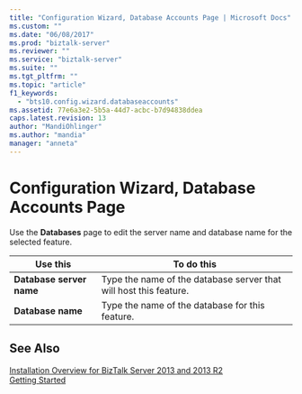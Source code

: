 ```yaml
---
title: "Configuration Wizard, Database Accounts Page | Microsoft Docs"
ms.custom: ""
ms.date: "06/08/2017"
ms.prod: "biztalk-server"
ms.reviewer: ""
ms.service: "biztalk-server"
ms.suite: ""
ms.tgt_pltfrm: ""
ms.topic: "article"
f1_keywords: 
  - "bts10.config.wizard.databaseaccounts"
ms.assetid: 77e6a3e2-5b5a-44d7-acbc-b7d94838ddea
caps.latest.revision: 13
author: "MandiOhlinger"
ms.author: "mandia"
manager: "anneta"
---
```

# Configuration Wizard, Database Accounts Page
Use the **Databases** page to edit the server name and database name for the selected feature.  
  
|Use this|To do this|  
|--------------|----------------|  
|**Database server name**|Type the name of the database server that will host this feature.|  
|**Database name**|Type the name of the database for this feature.|  
  
## See Also  
 [Installation Overview for BizTalk Server 2013 and 2013 R2](Installation%20Overview%20for%20BizTalk%20Server%202013%20and%202013%20R2.md)   
 [Getting Started](../core/getting-started-with-biztalk-server.md)